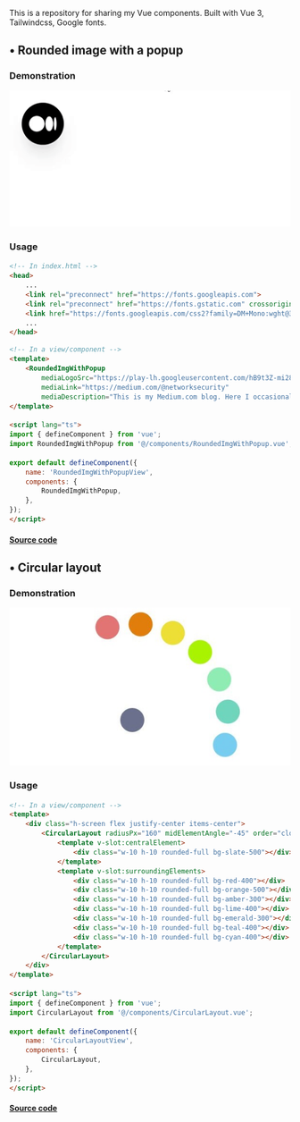 This is a repository for sharing my Vue components.
Built with Vue 3, Tailwindcss, Google fonts.

## • Rounded image with a popup

### Demonstration

<img src="files_for_readme/RoundedImgWithPopup_demo1.gif">

### Usage


```html
<!-- In index.html -->
<head>
    ...
    <link rel="preconnect" href="https://fonts.googleapis.com">
    <link rel="preconnect" href="https://fonts.gstatic.com" crossorigin>
    <link href="https://fonts.googleapis.com/css2?family=DM+Mono:wght@300&display=swap" rel="stylesheet">
    ...
</head>
```

```html
<!-- In a view/component -->
<template>
    <RoundedImgWithPopup
        mediaLogoSrc="https://play-lh.googleusercontent.com/hB9t3Z-mi284_49HA3nAuhO-W5Cyhje7r2P9McdgORoVCd-0SV54c12NMQWLHnqALw"
        mediaLink="https://medium.com/@networksecurity"
        mediaDescription="This is my Medium.com blog. Here I occasionally write stuff regarding my infosec experience." />
</template>

<script lang="ts">
import { defineComponent } from 'vue';
import RoundedImgWithPopup from '@/components/RoundedImgWithPopup.vue';

export default defineComponent({
    name: 'RoundedImgWithPopupView',
    components: {
        RoundedImgWithPopup,
    },
});
</script>
```

#### [Source code](src/components/RoundedImgWithPopup.vue)

## • Circular layout

### Demonstration

<img src="files_for_readme/CircularLayout_demo1.jpg">

### Usage

```html
<!-- In a view/component -->
<template>
    <div class="h-screen flex justify-center items-center">
        <CircularLayout radiusPx="160" midElementAngle="-45" order="clockwise" angularSpacing="20">
            <template v-slot:centralElement>
                <div class="w-10 h-10 rounded-full bg-slate-500"></div>
            </template>
            <template v-slot:surroundingElements>
                <div class="w-10 h-10 rounded-full bg-red-400"></div>
                <div class="w-10 h-10 rounded-full bg-orange-500"></div>
                <div class="w-10 h-10 rounded-full bg-amber-300"></div>
                <div class="w-10 h-10 rounded-full bg-lime-400"></div>
                <div class="w-10 h-10 rounded-full bg-emerald-300"></div>
                <div class="w-10 h-10 rounded-full bg-teal-400"></div>
                <div class="w-10 h-10 rounded-full bg-cyan-400"></div>
            </template>
        </CircularLayout>
    </div>
</template>

<script lang="ts">
import { defineComponent } from 'vue';
import CircularLayout from '@/components/CircularLayout.vue';

export default defineComponent({
    name: 'CircularLayoutView',
    components: {
        CircularLayout,
    },
});
</script>
```

#### [Source code](src/components/CircularLayout.vue)